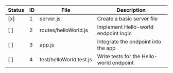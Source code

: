 | Status | ID  | File                  | Description                            |
|--------|-----|-----------------------|----------------------------------------|
| [x]   | 1   | server.js             | Create a basic server file             |
| [ ]    | 2   | routes/helloWorld.js  | Implement Hello-world endpoint logic   |
| [ ]    | 3   | app.js                | Integrate the endpoint into the app    |
| [ ]    | 4   | test/helloWorld.test.js| Write tests for the Hello-world endpoint |

